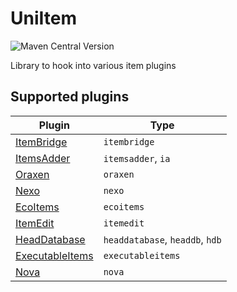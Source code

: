 # UniItem

![Maven Central Version](https://img.shields.io/maven-central/v/io.github.projectunified/uni-item-all)

Library to hook into various item plugins

## Supported plugins

| Plugin                                                       | Type                            |
|--------------------------------------------------------------|---------------------------------|
| [ItemBridge](https://polymart.org/product/4)                 | `itembridge`                    |
| [ItemsAdder](https://www.spigotmc.org/resources/73355/)      | `itemsadder`, `ia`              |
| [Oraxen](https://www.spigotmc.org/resources/72448/)          | `oraxen`                        |
| [Nexo](https://polymart.org/product/6901)                    | `nexo`                          |
| [EcoItems](https://www.spigotmc.org/resources/94601/)        | `ecoitems`                      |
| [ItemEdit](https://www.spigotmc.org/resources/40993/)        | `itemedit`                      |
| [HeadDatabase](https://www.spigotmc.org/resources/14280/)    | `headdatabase`, `headdb`, `hdb` |
| [ExecutableItems](https://www.spigotmc.org/resources/77578/) | `executableitems`               |
| [Nova](https://modrinth.com/plugin/nova-framework)           | `nova`                          |
